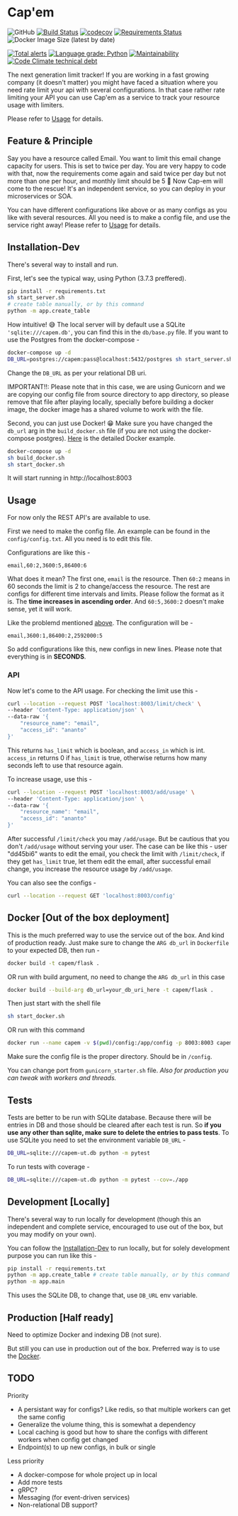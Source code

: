 # Cap'em

![GitHub](https://img.shields.io/github/license/Ananto30/cap-em)
[![Build Status](https://travis-ci.com/Ananto30/cap-em.svg?branch=master)](https://travis-ci.com/Ananto30/cap-em)
[![codecov](https://codecov.io/gh/Ananto30/cap-em/branch/master/graph/badge.svg)](https://codecov.io/gh/Ananto30/cap-em)
[![Requirements Status](https://requires.io/github/Ananto30/cap-em/requirements.svg?branch=master)](https://requires.io/github/Ananto30/cap-em/requirements/?branch=master)
![Docker Image Size (latest by date)](https://img.shields.io/docker/image-size/ananto30/cap-em?logo=docker)

[![Total alerts](https://img.shields.io/lgtm/alerts/g/Ananto30/cap-em.svg?logo=lgtm&logoWidth=18)](https://lgtm.com/projects/g/Ananto30/cap-em/alerts/)
[![Language grade: Python](https://img.shields.io/lgtm/grade/python/g/Ananto30/cap-em.svg?logo=lgtm&logoWidth=18)](https://lgtm.com/projects/g/Ananto30/cap-em/context:python)
[![Maintainability](https://api.codeclimate.com/v1/badges/620b4efcf9e41d74cb00/maintainability)](https://codeclimate.com/github/Ananto30/cap-em/maintainability)
[![Code Climate technical debt](https://img.shields.io/codeclimate/tech-debt/Ananto30/cap-em?logo=Code%20Climate)](https://codeclimate.com/github/Ananto30/cap-em/trends/technical_debt)

The next generation limit tracker! If you are working in a fast growing company (it doesn't matter) you might have faced a situation where you need rate limit your api with several configurations. In that case rather rate limiting your API you can use Cap'em as a service to track your resource usage with limiters. 

Please refer to [Usage](#Usage) for details.

## Feature & Principle

Say you have a resource called Email. You want to limit this email change capacity for users. This is set to twice per day. You are very happy to code with that, now the requirements come again and said twice per day but not more than one per hour, and monthly limit should be 5 🤬 Now Cap-em will come to the rescue! It's an independent service, so you can deploy in your microservices or SOA.

You can have different configurations like above or as many configs as you like with several resources. All you need is to make a config file, and use the service right away! Please refer to [Usage](#Usage) for details.

## Installation-Dev

There's several way to install and run.

First, let's see the typical way, using Python (3.7.3 preffered). 
```bash
pip install -r requirements.txt
sh start_server.sh
# create table manually, or by this command
python -m app.create_table
```
How intuitive! 😅 The local server will by default use a SQLite `'sqlite:///capem.db'`, you can find this in the `db/base.py` file. If you want to use the Postgres from the docker-compose - 
```bash
docker-compose up -d
DB_URL=postgres://capem:pass@localhost:5432/postgres sh start_server.sh
```
Change the `DB_URL` as per your relational DB uri.

IMPORTANT!!: Please note that in this case, we are using Gunicorn and we are copying our config file from source directory to app directory, so please remove that file after playing locally, specially before building a docker image, the docker image has a shared volume to work with the file.

Second, you can just use Docker! 😁 Make sure you have changed the `db_url` arg in the `build_docker.sh` file (if you are not using the docker-compose postgres). [Here](#docker-out-of-the-box-deployment) is the detailed Docker example.
```bash
docker-compose up -d
sh build_docker.sh
sh start_docker.sh
```

It will start running in http://localhost:8003

## Usage

For now only the REST API's are available to use.

First we need to make the config file. An example can be found in the `config/config.txt`. All you need is to edit this file.

Configurations are like this - 
```
email,60:2,3600:5,86400:6
```
What does it mean? The first one, `email` is the resource. Then `60:2` means in 60 seconds the limit is 2 to change/access the resource. The rest are configs for different time intervals and limits. Please follow the format as it is. The **time increases in ascending order**. And `60:5,3600:2` doesn't make sense, yet it will work. 

Like the problemd mentioned [above](#feature--principle). The configuration will be - 
```
email,3600:1,86400:2,2592000:5
```
So add configurations like this, new configs in new lines. Please note that everything is in **SECONDS**.

### API

Now let's come to the API usage. For checking the limit use this - 
```bash
curl --location --request POST 'localhost:8003/limit/check' \
--header 'Content-Type: application/json' \
--data-raw '{
	"resource_name": "email",
	"access_id": "ananto"
}'
```
This returns `has_limit` which is boolean, and `access_in` which is int. `access_in` returns 0 if `has_limit` is true, otherwise returns how many seconds left to use that resource again.

To increase usage, use this - 
```bash
curl --location --request POST 'localhost:8003/add/usage' \
--header 'Content-Type: application/json' \
--data-raw '{
	"resource_name": "email",
	"access_id": "ananto"
}'
```
After successful `/limit/check` you may `/add/usage`. But be cautious that you don't `/add/usage` without serving your user. The case can be like this - user "dd45bi6" wants to edit the email, you check the limit with `/limit/check`, if they get `has_limit` true, let them edit the email, after successful email change, you increase the resource usage by `/add/usage`.


You can also see the configs -
```bash
curl --location --request GET 'localhost:8003/config'
```

## Docker [Out of the box deployment]

This is the much preferred way to use the service out of the box. And kind of production ready. Just make sure to change the `ARG db_url` in `Dockerfile` to your expected DB, then run -
```bash
docker build -t capem/flask . 
```
OR run with build argument, no need to change the `ARG db_url` in this case
```bash
docker build --build-arg db_url=your_db_uri_here -t capem/flask . 
```

Then just start with the shell file
```bash
sh start_docker.sh
```
OR run with this command 
```bash
docker run --name capem -v $(pwd)/config:/app/config -p 8003:8003 capem/flask
```
Make sure the config file is the proper directory. Should be in `/config`.

You can change port from `gunicorn_starter.sh` file. *Also for production you can tweak with workers and threads.*

## Tests

Tests are better to be run with SQLite database. Because there will be entries in DB and those should be cleared after each test is run. So **if you use any other than sqlite, make sure to delete the entries to pass tests**. To use SQLite you need to set the environment variable `DB_URL` -
```bash
DB_URL=sqlite:///capem-ut.db python -m pytest 
```

To run tests with coverage - 
```bash
DB_URL=sqlite:///capem-ut.db python -m pytest --cov=./app
```

## Development [Locally]

There's several way to run locally for development (though this an independent and complete service, encouraged to use out of the box, but you may modify on your own).

You can follow the [Installation-Dev](#installation-dev) to run locally, but for solely development purpose you can run like this - 

```bash
pip install -r requirements.txt
python -m app.create_table # create table manually, or by this command
python -m app.main
```
This uses the SQLite DB, to change that, use `DB_URL` env variable.


## Production [Half ready]

Need to optimize Docker and indexing DB (not sure).

But still you can use in production out of the box. Preferred way is to use the [Docker](#docker-out-of-the-box-deployment).


## TODO
Priority
- A persistant way for configs? Like redis, so that multiple workers can get the same config
- Generalize the volume thing, this is somewhat a dependency
- Local caching is good but how to share the configs with different workers when config get changed
- Endpoint(s) to up new configs, in bulk or single

Less priority
- A docker-compose for whole project up in local
- Add more tests
- gRPC?
- Messaging (for event-driven services)
- Non-relational DB support?
